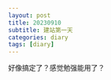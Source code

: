 ```yaml
---
layout: post
title: 20230910
subtitle: 建站第一天
categories: diary
tags: [diary]
---
```


好像搞定了？感觉勉强能用了？